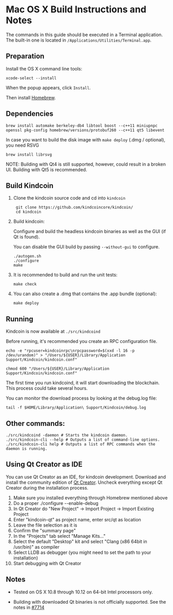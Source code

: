 Mac OS X Build Instructions and Notes
====================================
The commands in this guide should be executed in a Terminal application.
The built-in one is located in `/Applications/Utilities/Terminal.app`.

Preparation
-----------
Install the OS X command line tools:

`xcode-select --install`

When the popup appears, click `Install`.

Then install [Homebrew](http://brew.sh).

Dependencies
----------------------

    brew install automake berkeley-db4 libtool boost --c++11 miniupnpc openssl pkg-config homebrew/versions/protobuf260 --c++11 qt5 libevent

In case you want to build the disk image with `make deploy` (.dmg / optional), you need RSVG

    brew install librsvg

NOTE: Building with Qt4 is still supported, however, could result in a broken UI. Building with Qt5 is recommended.

Build Kindcoin
------------------------

1. Clone the kindcoin source code and cd into `kindcoin`

        git clone https://github.com/kindcoincore/kindcoin/
        cd kindcoin

2.  Build kindcoin:

    Configure and build the headless kindcoin binaries as well as the GUI (if Qt is found).

    You can disable the GUI build by passing `--without-gui` to configure.

        ./autogen.sh
        ./configure
        make

3.  It is recommended to build and run the unit tests:

        make check

4.  You can also create a .dmg that contains the .app bundle (optional):

        make deploy

Running
-------

Kindcoin is now available at `./src/kindcoind`

Before running, it's recommended you create an RPC configuration file.

    echo -e "rpcuser=kindcoinrpc\nrpcpassword=$(xxd -l 16 -p /dev/urandom)" > "/Users/${USER}/Library/Application Support/Kindcoin/kindcoin.conf"

    chmod 600 "/Users/${USER}/Library/Application Support/Kindcoin/kindcoin.conf"

The first time you run kindcoind, it will start downloading the blockchain. This process could take several hours.

You can monitor the download process by looking at the debug.log file:

    tail -f $HOME/Library/Application\ Support/Kindcoin/debug.log

Other commands:
-------

    ./src/kindcoind -daemon # Starts the kindcoin daemon.
    ./src/kindcoin-cli --help # Outputs a list of command-line options.
    ./src/kindcoin-cli help # Outputs a list of RPC commands when the daemon is running.

Using Qt Creator as IDE
------------------------
You can use Qt Creator as an IDE, for kindcoin development.
Download and install the community edition of [Qt Creator](https://www.qt.io/download/).
Uncheck everything except Qt Creator during the installation process.

1. Make sure you installed everything through Homebrew mentioned above
2. Do a proper ./configure --enable-debug
3. In Qt Creator do "New Project" -> Import Project -> Import Existing Project
4. Enter "kindcoin-qt" as project name, enter src/qt as location
5. Leave the file selection as it is
6. Confirm the "summary page"
7. In the "Projects" tab select "Manage Kits..."
8. Select the default "Desktop" kit and select "Clang (x86 64bit in /usr/bin)" as compiler
9. Select LLDB as debugger (you might need to set the path to your installation)
10. Start debugging with Qt Creator

Notes
-----

* Tested on OS X 10.8 through 10.12 on 64-bit Intel processors only.

* Building with downloaded Qt binaries is not officially supported. See the notes in [#7714](https://github.com/bitcoin/bitcoin/issues/7714)
